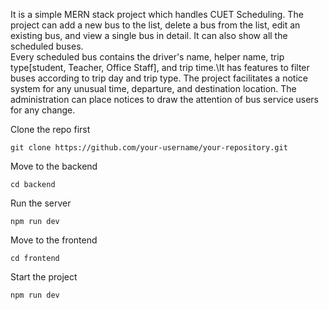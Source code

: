 It is a simple MERN stack project which handles CUET Scheduling. The project can add a new bus to the list, delete a bus from the list, edit an existing bus, and view a single bus in detail. It can also show all the scheduled buses.\
Every scheduled bus contains the driver's name, helper name, trip type[student, Teacher, Office Staff], and trip time.\It has features to filter buses according to trip day and trip type. The project facilitates a notice system for any unusual time, departure, and destination location. The administration can place notices to draw the attention of bus service users for any change.

Clone the repo first 
```
git clone https://github.com/your-username/your-repository.git
```
Move to the backend
``` 
cd backend
```
Run the server
```
npm run dev
```
Move to the frontend
```
cd frontend
```
Start the project
```
npm run dev
```
